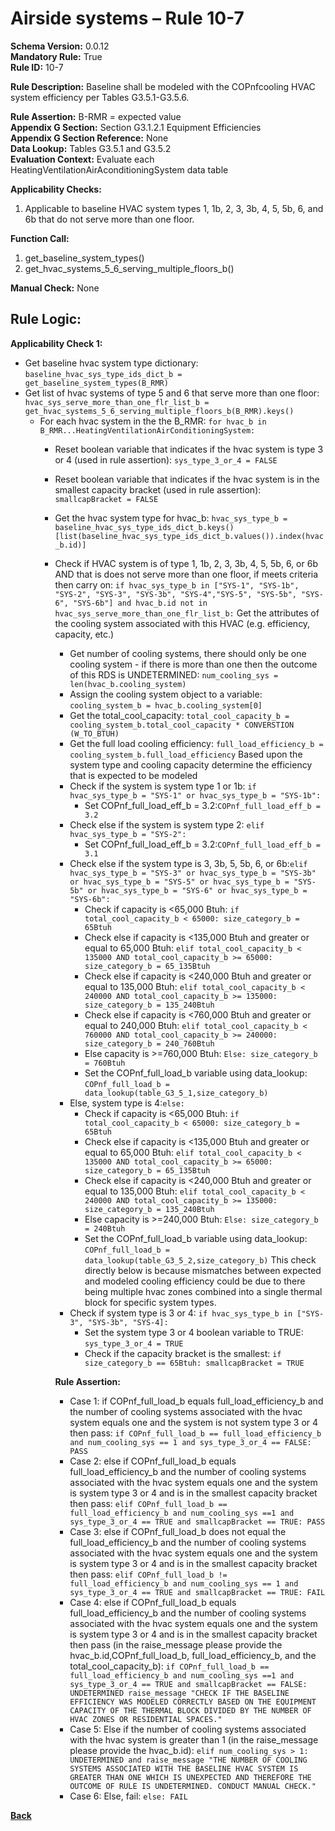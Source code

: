 # Airside systems – Rule 10-7  
**Schema Version:** 0.0.12  
**Mandatory Rule:** True     
**Rule ID:** 10-7  
 
**Rule Description:** Baseline shall be modeled with the COPnfcooling HVAC system efficiency per Tables G3.5.1-G3.5.6.   

**Rule Assertion:** B-RMR = expected value                                           
**Appendix G Section:** Section G3.1.2.1 Equipment Efficiencies  
**Appendix G Section Reference:** None  
**Data Lookup:** Tables G3.5.1 and G3.5.2  
**Evaluation Context:** Evaluate each HeatingVentilationAirAconditioningSystem data table  

**Applicability Checks:**  

1. Applicable to baseline HVAC system types 1, 1b, 2, 3, 3b, 4, 5, 5b, 6, and 6b that do not serve more than one floor.  

**Function Call:**  

1. get_baseline_system_types()
2. get_hvac_systems_5_6_serving_multiple_floors_b()

**Manual Check:** None  

## Rule Logic:  
**Applicability Check 1:**   
- Get baseline hvac system type dictionary: `baseline_hvac_sys_type_ids_dict_b = get_baseline_system_types(B_RMR)`
- Get list of hvac systems of type 5 and 6 that serve more than one floor: `hvac_sys_serve_more_than_one_flr_list_b = get_hvac_systems_5_6_serving_multiple_floors_b(B_RMR).keys()`
    - For each hvac system in the the B_RMR: `for hvac_b in B_RMR...HeatingVentilationAirConditioningSystem:`
        - Reset boolean variable that indicates if the hvac system is type 3 or 4 (used in rule assertion): `sys_type_3_or_4 = FALSE`
        - Reset boolean variable that indicates if the hvac system is in the smallest capacity bracket (used in rule assertion): `smallcapBracket = FALSE`
        - Get the hvac system type for hvac_b: `hvac_sys_type_b = baseline_hvac_sys_type_ids_dict_b.keys()[list(baseline_hvac_sys_type_ids_dict_b.values()).index(hvac_b.id)]`
        - Check if HVAC system is of type 1, 1b, 2, 3, 3b, 4, 5, 5b, 6, or 6b AND that is does not serve more than one floor, if meets criteria then carry on: `if hvac_sys_type_b in ["SYS-1", "SYS-1b", "SYS-2", "SYS-3", "SYS-3b", "SYS-4","SYS-5", "SYS-5b", "SYS-6", "SYS-6b"] and hvac_b.id not in hvac_sys_serve_more_than_one_flr_list_b:` 
            Get the attributes of the cooling system associated with this HVAC (e.g. efficiency, capacity, etc.)
            - Get number of cooling systems, there should only be one cooling system - if there is more than one then the outcome of this RDS is UNDETERMINED: `num_cooling_sys = len(hvac_b.cooling_system)` 
            - Assign the cooling system object to a variable: `cooling_system_b = hvac_b.cooling_system[0]`
            - Get the total_cool_capacity: `total_cool_capacity_b = cooling_system_b.total_cool_capacity * CONVERSTION (W_TO_BTUH)`
            - Get the full load cooling efficiency: `full_load_efficiency_b = cooling_system_b.full_load_efficiency`
            Based upon the system type and cooling capacity determine the efficiency that is expected to be modeled
            - Check if the system is system type 1 or 1b: `if hvac_sys_type_b = "SYS-1" or hvac_sys_type_b = "SYS-1b":`
                - Set COPnf_full_load_eff_b = 3.2:`COPnf_full_load_eff_b = 3.2`
            - Check else if the system is system type 2: `elif hvac_sys_type_b = "SYS-2":`
                - Set COPnf_full_load_eff_b = 3.2:`COPnf_full_load_eff_b = 3.1`
            - Check else if the system type is 3, 3b, 5, 5b, 6, or 6b:`elif hvac_sys_type_b = "SYS-3" or hvac_sys_type_b = "SYS-3b" or hvac_sys_type_b = "SYS-5" or hvac_sys_type_b = "SYS-5b" or hvac_sys_type_b = "SYS-6" or hvac_sys_type_b = "SYS-6b":`
                - Check if capacity is <65,000 Btuh: `if total_cool_capacity_b < 65000: size_category_b = 65Btuh`
                - Check else if capacity is <135,000 Btuh and greater or equal to 65,000 Btuh: `elif total_cool_capacity_b < 135000 AND total_cool_capacity_b >= 65000: size_category_b = 65_135Btuh`
                - Check else if capacity is <240,000 Btuh and greater or equal to 135,000 Btuh: `elif total_cool_capacity_b < 240000 AND total_cool_capacity_b >= 135000: size_category_b = 135_240Btuh`
                - Check else if capacity is <760,000 Btuh and greater or equal to 240,000 Btuh: `elif total_cool_capacity_b < 760000 AND total_cool_capacity_b >= 240000: size_category_b = 240_760Btuh`
                - Else capacity is >=760,000 Btuh: `Else: size_category_b = 760Btuh`
                - Set the COPnf_full_load_b variable using data_lookup: `COPnf_full_load_b = data_lookup(table_G3_5_1,size_category_b)`
            - Else, system type is 4:`else:` 
                - Check if capacity is <65,000 Btuh: `if total_cool_capacity_b < 65000: size_category_b = 65Btuh`
                - Check else if capacity is <135,000 Btuh and greater or equal to 65,000 Btuh: `elif total_cool_capacity_b < 135000 AND total_cool_capacity_b >= 65000: size_category_b = 65_135Btuh`
                - Check else if capacity is <240,000 Btuh and greater or equal to 135,000 Btuh: `elif total_cool_capacity_b < 240000 AND total_cool_capacity_b >= 135000: size_category_b = 135_240Btuh`
                - Else capacity is >=240,000 Btuh: `Else: size_category_b = 240Btuh`
                - Set the COPnf_full_load_b variable using data_lookup: `COPnf_full_load_b = data_lookup(table_G3_5_2,size_category_b)`
            This check directly below is because mismatches between expected and modeled cooling efficiency could be due to there being multiple hvac zones combined into a single thermal block for specific system types.
            - Check if system type is 3 or 4: `if hvac_sys_type_b in ["SYS-3", "SYS-3b", "SYS-4]:` 
                - Set the system type 3 or 4 boolean variable to TRUE: `sys_type_3_or_4 = TRUE`      
                - Check if the capacity bracket is the smallest: `if size_category_b == 65Btuh: smallcapBracket = TRUE`  
                                                
            **Rule Assertion:**
            - Case 1: if COPnf_full_load_b equals full_load_efficiency_b and the number of cooling systems associated with the hvac system equals one and the system is not system type 3 or 4 then pass: `if COPnf_full_load_b == full_load_efficiency_b and num_cooling_sys == 1 and sys_type_3_or_4 == FALSE: PASS`
            - Case 2: else if COPnf_full_load_b equals full_load_efficiency_b and the number of cooling systems associated with the hvac system equals one and the system is system type 3 or 4 and is in the smallest capacity bracket then pass: `elif COPnf_full_load_b == full_load_efficiency_b and num_cooling_sys ==1 and sys_type_3_or_4 == TRUE and smallcapBracket == TRUE: PASS`           
            - Case 3: else if COPnf_full_load_b does not equal the full_load_efficiency_b and the number of cooling systems associated with the hvac system equals one and the system is system type 3 or 4 and is in the smallest capacity bracket then pass: `elif COPnf_full_load_b != full_load_efficiency_b and num_cooling_sys == 1 and sys_type_3_or_4 == TRUE and smallcapBracket == TRUE: FAIL`            
            - Case 4: else if COPnf_full_load_b equals full_load_efficiency_b and the number of cooling systems associated with the hvac system equals one and the system is system type 3 or 4 and is in the smallest capacity bracket then pass (in the raise_message please provide the hvac_b.id,COPnf_full_load_b, full_load_efficiency_b, and the total_cool_capacity_b): `if COPnf_full_load_b == full_load_efficiency_b and num_cooling_sys ==1 and sys_type_3_or_4 == TRUE and smallcapBracket == FALSE: UNDETERMINED raise_message "CHECK IF THE BASELINE EFFICIENCY WAS MODELED CORRECTLY BASED ON THE EQUIPMENT CAPACITY OF THE THERMAL BLOCK DIVIDED BY THE NUMBER OF HVAC ZONES OR RESIDENTIAL SPACES."`             
            - Case 5: Else if the number of cooling systems associated with the hvac system is greater than 1 (in the raise_message please provide the hvac_b.id): `elif num_cooling_sys > 1: UNDETERMINED and raise_message "THE NUMBER OF COOLING SYSTEMS ASSOCIATED WITH THE BASELINE HVAC SYSTEM IS GREATER THAN ONE WHICH IS UNEXPECTED AND THEREFORE THE OUTCOME OF RULE IS UNDETERMINED. CONDUCT MANUAL CHECK."`
            - Case 6: Else, fail: `else: FAIL`


 **[Back](../_toc.md)**